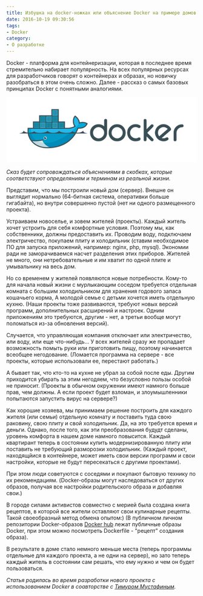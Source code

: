 ```yaml
---
title: Избушка на docker-ножках или объяснение Docker на примере домов
date: 2016-10-19 09:30:56
tags:
- Docker
category:
- О разработке
---
```


Docker - платформа для контейнеризации, которая в последнее время стремительно набирает популярность. На всех популярных ресурсах для разработчиков говорят о контейнерах и образах, но новичку разобраться в этом очень сложно. Далее - рассказ о самых базовых принципах Docker c понятными аналогиями.

<!-- more -->

![](/content/2016/10/docker-house/docker.png)

*Сказ будет сопровождаться объяснениями в скобках, которые соответствуют определяниям и терминам из реальной жизни.*

Представим, что мы построили новый дом (сервер). Внешне он выглядит нормально (64-битная система, оперативки больше гигабайта), но внутри совершенно пустой (нет ни одного размещенного проекта). 

Устраиваем новоселье, и зовем жителей (проекты). Каждый житель хочет устроить для себя комфортные условия. Поэтому мы, как собственники, должны предоставить их. Проводим воду, подключаем электричество, покупаем плиту и холодильник (ставим необходимое ПО для запуска приложений, например: nginx, php, mysql). Экономии ради не заморачиваемся насчет разделения этих приборов. Жителей не много, они нетребовательные и им хватит по одной плите и умывальнику на весь дом.

Но со временем у жителей появляются новые потребности. Кому-то для начала новый жизни с мурлыкающим соседом требуется отдельная комната с большим холодильником для хранения годового запаса кошачьего корма, А молодой семье с детьми хочется иметь отдельную кухню. (Наши проекты тоже развиваются, требуют новых версий программ, дополнительных расширений и настроек. Одним приложениям это требуются, другим - нет, а третьи вообще могут поломаться из-за обновления версий).

Случается, что управляющая компания отключает или электричество, или воду, или еще что-нибудь... У всех жителей сразу же пропадает возможность помыть руки или приготовить пищу, поэтому начинается всеобщее негодование. (Ломается программа на сервере - все проекты, которые использовали ее, перестают работать.)

А бывает так, что кто-то на кухне не убрал за собой после еды. Другим приходится убирать за этим негодяем, что безусловно пользы особой не приносит. (Проекты в обычном окружении имеют намного больше прав, чем должны. А если проект будет взломан, и злоумышленники попытаются запустить вирус на сервере?)

Как хорошие хозяева, мы принимаем решение построить для каждого жителя (или семьи) отдельную комнату и поставить туда свою раковину, свою плиту и свой холодильник. Да, на это требуется время и деньги. Однако, после того, как эти преобразования будудт сделаны, уровень комфорта в нашем доме намного повысится. Каждый квартирант теперь в состоянии купить модернизированную плиту или поставить не требующий разморозки холодильник. (Каждый проект, находящйися в контейнере, может иметь свои версии программ и свои настройки, которые не будут пересекаться с другими проектами). 

При этом люди советуются с соседями и покупают бытовую технику по их рекомендациям. (Docker-образы могут наследоваться от других образов, получая все настройки родительского образа и добавляя свои.)

В городе силами активистов совместно с мерией была создана книга рецептов, в которой все жители оставляют свои кулинарные рецепты. Такой своеобразный метод обмена опытом:) (В публичном личном репозитории Docker-образов [Docker hub](http://hub.docker.com) лежат публичные образы Docker, при этом можно посмотреть Dockerfile - "рецепт" создания образа).

В результате в доме стало немного меньше места (теперь программы отдельные для каждого проекта, а не одни на сервер), но зато теперь каждый житель в состоянии сам решать, что ему нужно и чем он будет пользоваться.  

*Статья родилась во время разработки нового проекта с использованием Docker в соавторстве с [Тимуром Мустафиным](http://timur.clienddev.ru).*